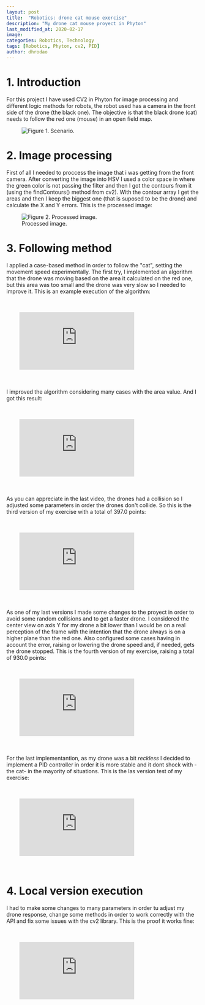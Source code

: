```yaml
---
layout: post
title:  "Robotics: drone cat mouse exercise"
description: "My drone cat mouse proyect in Phyton"
last_modified_at: 2020-02-17
image:
categories: Robotics, Technology
tags: [Robotics, Phyton, cv2, PID]
author: dhrodao
---
```


# 1. Introduction

For this project I have used CV2 in Phyton for image processing and different logic methods for robots, the robot used has a camera in the front side of the drone (the black one). The objective is that the black drone (cat) needs to follow the red one (mouse) in an open field map.

<figure class="align-center">
  <img src="{{ '/assets/images/blog/drone_scenario.png' | absolute_url }}" alt="Figure 1. Scenario.">
</figure>

# 2. Image processing

First of all I needed to proccess the image that i was getting from the front camera. After converting the image into HSV I used a color space in where the green color is not passing the filter and then I got the contours from it (using the findContours() method from cv2). With the contour array I get the areas and then I keep the biggest one (that is suposed to be the drone) and calculate the X and Y errors. This is the processed image:

<figure class="align-center">
  <img src="{{ '/assets/images/blog/img_processed.png' | absolute_url }}" alt="Figure 2. Processed image.">
  <figcaption>Processed image.</figcaption>
</figure>

# 3. Following method

I applied a case-based method in order to follow the "cat", setting the movement speed experimentally. The first try, I implemented an algorithm that the drone was moving based on the area it calculated on the red one, but this area was too small and the drone was very slow so I needed to improve it. This is an example execution of the algorithm:

<pre>
  <div class="video-responsive">
    <iframe src="https://www.youtube.com/embed/ObeuCfV-d3k" frameborder="0" allow="accelerometer; autoplay; encrypted-media; gyroscope; picture-in-picture" allowfullscreen></iframe>
  </div>
</pre>

I improved the algorithm considering many cases with the area value. And I got this result:

<pre>
  <div class="video-responsive">
    <iframe src="https://www.youtube.com/embed/ccqvlLJKluw" frameborder="0" allow="accelerometer; autoplay; encrypted-media; gyroscope; picture-in-picture" allowfullscreen></iframe>
  </div>
</pre>

As you can appreciate in the last video, the drones had a collision so I adjusted some parameters in order the drones don't collide. So this is the third version of my exercise with a total of 397.0 points:

<pre>
  <div class="video-responsive">
    <iframe src="https://www.youtube.com/embed/VjX5CmVBcm8" frameborder="0" allow="accelerometer; autoplay; encrypted-media; gyroscope; picture-in-picture" allowfullscreen></iframe>
  </div>
</pre>

As one of my last versions I made some changes to the proyect in order to avoid some random collisions and to get a faster drone. I considered the center view on axis Y for my drone a bit lower than I would be on a real perception of the frame with the intention that the drone always is on a higher plane than the red one. Also configured some cases having in account the error, raising or lowering the drone speed and, if needed, gets the drone stopped. This is the fourth version of my exercise, raising a total of 930.0 points:

<pre>
  <div class="video-responsive">
    <iframe src="https://www.youtube.com/embed/uH4eV2Cbsx4" frameborder="0" allow="accelerometer; autoplay; encrypted-media; gyroscope; picture-in-picture" allowfullscreen></iframe>
  </div>
</pre>

For the last implementantion, as my drone was a bit <em> reckless </em> I decided to implement a PID controller in order it is more stable and it dont shock with -the cat- in the mayority of situations. This is the las version test of my exercise:

<pre>
  <div class="video-responsive">
    <iframe src="https://www.youtube.com/embed/bSf1zbZkVB4" frameborder="0" allow="accelerometer; autoplay; encrypted-media; gyroscope; picture-in-picture" allowfullscreen></iframe>
  </div>
</pre>

# 4. Local version execution
I had to make some changes to many parameters in order tu adjust my drone response, change some methods in order to work correctly with the API and fix some issues with the cv2 library. This is the proof it works fine:
<pre>
  <div class="video-responsive">
    <iframe src="https://www.youtube.com/embed/ReehHTJssCY" frameborder="0" allow="accelerometer; autoplay; encrypted-media; gyroscope; picture-in-picture" allowfullscreen></iframe>
  </div>
</pre>
